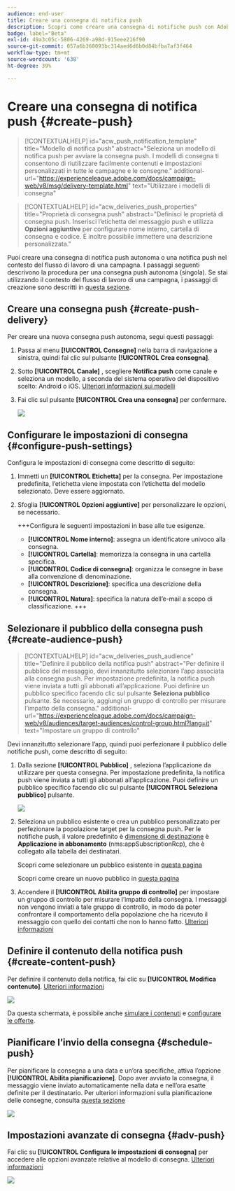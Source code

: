 ```yaml
---
audience: end-user
title: Creare una consegna di notifica push
description: Scopri come creare una consegna di notifiche push con Adobe Campaign Web
badge: label="Beta"
exl-id: 49a3c05c-5806-4269-a98d-915eee216f90
source-git-commit: 057a6b360093bc314aed6d6b0d84bfba7af3f464
workflow-type: tm+mt
source-wordcount: '638'
ht-degree: 39%

---
```


# Creare una consegna di notifica push {#create-push}

>[!CONTEXTUALHELP]
>id="acw_push_notification_template"
>title="Modello di notifica push"
>abstract="Seleziona un modello di notifica push per avviare la consegna push. I modelli di consegna ti consentono di riutilizzare facilmente contenuti e impostazioni personalizzati in tutte le campagne e le consegne."
>additional-url="https://experienceleague.adobe.com/docs/campaign-web/v8/msg/delivery-template.html" text="Utilizzare i modelli di consegna"


>[!CONTEXTUALHELP]
>id="acw_deliveries_push_properties"
>title="Proprietà di consegna push"
>abstract="Definisci le proprietà di consegna push. Inserisci l’etichetta del messaggio push e utilizza **Opzioni aggiuntive** per configurare nome interno, cartella di consegna e codice. È inoltre possibile immettere una descrizione personalizzata."

Puoi creare una consegna di notifica push autonoma o una notifica push nel contesto del flusso di lavoro di una campagna. I passaggi seguenti descrivono la procedura per una consegna push autonoma (singola). Se stai utilizzando il contesto del flusso di lavoro di una campagna, i passaggi di creazione sono descritti in [questa sezione](../workflows/activities/channels.md#create-a-delivery-in-a-campaign-workflow).

## Creare una consegna push {#create-push-delivery}

Per creare una nuova consegna push autonoma, segui questi passaggi:

1. Passa al menu **[!UICONTROL Consegne]** nella barra di navigazione a sinistra, quindi fai clic sul pulsante **[!UICONTROL Crea consegna]**.

1. Sotto **[!UICONTROL Canale]** , scegliere **Notifica push** come canale e seleziona un modello, a seconda del sistema operativo del dispositivo scelto: Android o iOS. [Ulteriori informazioni sui modelli](../msg/delivery-template.md)

1. Fai clic sul pulsante **[!UICONTROL Crea una consegna]** per confermare.

   ![](assets/push_create_1.png)

## Configurare le impostazioni di consegna {#configure-push-settings}

Configura le impostazioni di consegna come descritto di seguito:

1. Immetti un **[!UICONTROL Etichetta]** per la consegna. Per impostazione predefinita, l’etichetta viene impostata con l’etichetta del modello selezionato. Deve essere aggiornato.

1. Sfoglia **[!UICONTROL Opzioni aggiuntive]** per personalizzare le opzioni, se necessario.

   +++Configura le seguenti impostazioni in base alle tue esigenze.
   * **[!UICONTROL Nome interno]**: assegna un identificatore univoco alla consegna.
   * **[!UICONTROL Cartella]**: memorizza la consegna in una cartella specifica.
   * **[!UICONTROL Codice di consegna]**: organizza le consegne in base alla convenzione di denominazione.
   * **[!UICONTROL Descrizione]**: specifica una descrizione della consegna.
   * **[!UICONTROL Natura]**: specifica la natura dell’e-mail a scopo di classificazione.
+++


## Selezionare il pubblico della consegna push {#create-audience-push}

>[!CONTEXTUALHELP]
>id="acw_deliveries_push_audience"
>title="Definire il pubblico della notifica push"
>abstract="Per definire il pubblico del messaggio, devi innanzitutto selezionare l’app associata alla consegna push. Per impostazione predefinita, la notifica push viene inviata a tutti gli abbonati all’applicazione. Puoi definire un pubblico specifico facendo clic sul pulsante **Seleziona pubblico** pulsante. Se necessario, aggiungi un gruppo di controllo per misurare l’impatto della consegna."
>additional-url="https://experienceleague.adobe.com/docs/campaign-web/v8/audiences/target-audiences/control-group.html?lang=it" text="Impostare un gruppo di controllo"


Devi innanzitutto selezionare l’app, quindi puoi perfezionare il pubblico delle notifiche push, come descritto di seguito:

1. Dalla sezione **[!UICONTROL Pubblico]** , seleziona l’applicazione da utilizzare per questa consegna. Per impostazione predefinita, la notifica push viene inviata a tutti gli abbonati all’applicazione. Puoi definire un pubblico specifico facendo clic sul pulsante **[!UICONTROL Seleziona pubblico]** pulsante.

   ![](assets/push_create_2.png)

1. Seleziona un pubblico esistente o crea un pubblico personalizzato per perfezionare la popolazione target per la consegna push. Per le notifiche push, il valore predefinito è [dimensione di destinazione](../audience/about-recipients.md#targeting-dimensions) è **Applicazione in abbonamento** (nms:appSubscriptionRcp), che è collegato alla tabella dei destinatari.

   Scopri come selezionare un pubblico esistente in [questa pagina](../audience/add-audience.md)

   Scopri come creare un nuovo pubblico in [questa pagina](../audience/one-time-audience.md)

1. Accendere il **[!UICONTROL Abilita gruppo di controllo]** per impostare un gruppo di controllo per misurare l’impatto della consegna. I messaggi non vengono inviati a tale gruppo di controllo, in modo da poter confrontare il comportamento della popolazione che ha ricevuto il messaggio con quello dei contatti che non lo hanno fatto. [Ulteriori informazioni](../audience/control-group.md)

## Definire il contenuto della notifica push {#create-content-push}

Per definire il contenuto della notifica, fai clic su **[!UICONTROL Modifica contenuto]**. [Ulteriori informazioni](content-push.md)

![](assets/push_create_5.png)

Da questa schermata, è possibile anche [simulare i contenuti](../preview-test/preview-test.md) e [configurare le offerte](../content/offers.md).

## Pianificare l’invio della consegna {#schedule-push}

Per pianificare la consegna a una data e un’ora specifiche, attiva l’opzione **[!UICONTROL Abilita pianificazione]**. Dopo aver avviato la consegna, il messaggio viene inviato automaticamente nella data e nell’ora esatte definite per il destinatario. Per ulteriori informazioni sulla pianificazione delle consegne, consulta [questa sezione](../msg/gs-messages.md#gs-schedule)

![](assets/push_create_3.png)


## Impostazioni avanzate di consegna {#adv-push}

Fai clic su **[!UICONTROL Configura le impostazioni di consegna]** per accedere alle opzioni avanzate relative al modello di consegna. [Ulteriori informazioni](../advanced-settings/delivery-settings.md)

![](assets/push_create_4.png)
